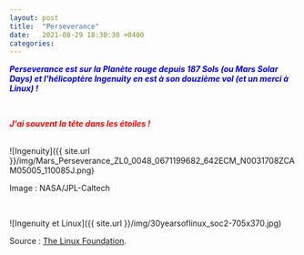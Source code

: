 ```yaml
---
layout: post
title:  "Perseverance"
date:   2021-08-29 18:30:30 +0400
categories: 
---
```

<span style="color: blue">***Perseverance est sur la Planète rouge depuis 187 Sols (ou Mars Solar Days) et l'hélicoptère Ingenuity en est à son douzième vol (et un merci à Linux) !***</span>

<br>

<span style="color: red">***J'ai souvent la tête dans les étoiles !***</span>

<br>
![Ingenuity]({{ site.url }}/img/Mars_Perseverance_ZL0_0048_0671199682_642ECM_N0031708ZCAM05005_110085J.png)

Image : NASA/JPL-Caltech

<br>

![Ingenuity et Linux]({{ site.url }}/img/30yearsoflinux_soc2-705x370.jpg)


Source : <a href="https://linuxfoundation.org/" target="_blank">The Linux Foundation</a>.
